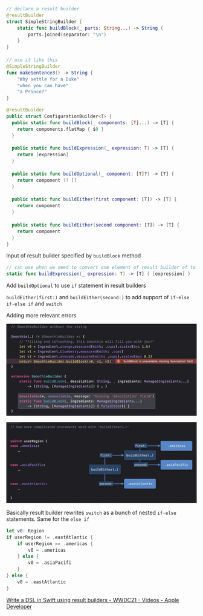 ```swift
// declare a result builder
@resultBuilder
struct SimpleStringBuilder {
    static func buildBlock(_ parts: String...) -> String {
        parts.joined(separator: "\n")
    }
}

// use it like this
@SimpleStringBuilder 
func makeSentence3() -> String {
    "Why settle for a Duke"
    "when you can have"
    "a Prince?"
}
```
```swift
@resultBuilder
public struct ConfigurationBuilder<T> {
  public static func buildBlock(_ components: [T]...) -> [T] {
    return components.flatMap { $0 }
  }
  
  public static func buildExpression(_ expression: T) -> [T] {
    return [expression]
  }
  
  public static func buildOptional(_ component: [T]?) -> [T] {
    return component ?? []
  }
  
  public static func buildEither(first component: [T]) -> [T] {
    return component
  }
  
  public static func buildEither(second component: [T]) -> [T] {
    return component
  }
}
```

Input of result builder specified by `buildBlock` method

```swift
// can use when we need to convert one element of result builder of to some other type
static func buildExpression(_ expression: T) -> [T] { [expression] } 
```

Add `buildOptional` to use `if` statement in result builders

`buildEither(first:)` and `buildEither(second:)` to add support of `if-else if-else if`  and `switch`

Adding more relevant errors 

![](Swift%20Result%20builders/Untitled.png)

![](Swift%20Result%20builders/Untitled%201.png)

Basically result builder rewrites `switch` as a bunch of nested `if-else` statements. Same for the `else if`

```swift
let v0: Region
if userRegion != .eastAtlantic {
	if userRegion == .americas {
		v0 = .americas
	} else {
		v0 = .asiaPacifi
	}
} else {
	v0 = .eastAtlantic
}
```

[Write a DSL in Swift using result builders - WWDC21 - Videos - Apple Developer](https://developer.apple.com/videos/play/wwdc2021/10253/)